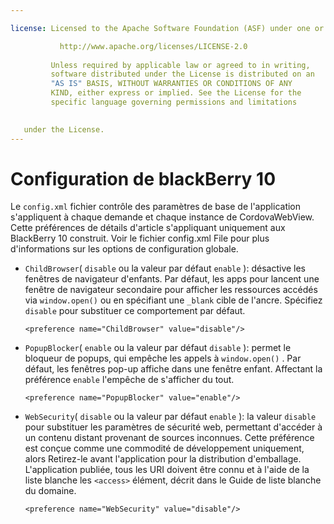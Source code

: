 ```yaml
---

license: Licensed to the Apache Software Foundation (ASF) under one or more contributor license agreements. See the NOTICE file distributed with this work for additional information regarding copyright ownership. The ASF licenses this file to you under the Apache License, Version 2.0 (the "License"); you may not use this file except in compliance with the License. You may obtain a copy of the License at

           http://www.apache.org/licenses/LICENSE-2.0
    
         Unless required by applicable law or agreed to in writing,
         software distributed under the License is distributed on an
         "AS IS" BASIS, WITHOUT WARRANTIES OR CONDITIONS OF ANY
         KIND, either express or implied. See the License for the
         specific language governing permissions and limitations
    

   under the License.
---
```


# Configuration de blackBerry 10

Le `config.xml` fichier contrôle des paramètres de base de l'application s'appliquent à chaque demande et chaque instance de CordovaWebView. Cette préférences de détails d'article s'appliquant uniquement aux BlackBerry 10 construit. Voir le fichier config.xml File pour plus d'informations sur les options de configuration globale.

*   `ChildBrowser`( `disable` ou la valeur par défaut `enable` ): désactive les fenêtres de navigateur d'enfants. Par défaut, les apps pour lancent une fenêtre de navigateur secondaire pour afficher les ressources accédés via `window.open()` ou en spécifiant une `_blank` cible de l'ancre. Spécifiez `disable` pour substituer ce comportement par défaut.
    
        <preference name="ChildBrowser" value="disable"/>
        

*   `PopupBlocker`( `enable` ou la valeur par défaut `disable` ): permet le bloqueur de popups, qui empêche les appels à `window.open()` . Par défaut, les fenêtres pop-up affiche dans une fenêtre enfant. Affectant la préférence `enable` l'empêche de s'afficher du tout.
    
        <preference name="PopupBlocker" value="enable"/>
        

*   `WebSecurity`( `disable` ou la valeur par défaut `enable` ): la valeur `disable` pour substituer les paramètres de sécurité web, permettant d'accéder à un contenu distant provenant de sources inconnues. Cette préférence est conçue comme une commodité de développement uniquement, alors Retirez-le avant l'application pour la distribution d'emballage. L'application publiée, tous les URI doivent être connu et à l'aide de la liste blanche les `<access>` élément, décrit dans le Guide de liste blanche du domaine.
    
        <preference name="WebSecurity" value="disable"/>